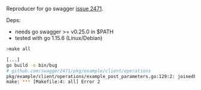 Reproducer for go swagger [issue 2471](https://github.com/go-swagger/go-swagger/issues/2471).

Deps:
- needs go swagger >= v0.25.0 in $PATH
- tested with go 1.15.6 (Linux/Debian)

```sh
>make all

[...]
go build -o bin/bug
# github.com/swagger2471/pkg/example/client/operations
pkg/example/client/operations/example_post_parameters.go:129:2: joinedFoo declared but not used
make: *** [Makefile:4: all] Error 2
```





